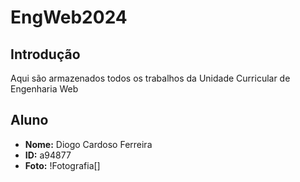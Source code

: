 # EngWeb2024

## Introdução
Aqui são armazenados todos os trabalhos da Unidade Curricular de Engenharia Web

## Aluno

- **Nome:** Diogo Cardoso Ferreira
- **ID:** a94877
- **Foto:** !Fotografia[]
